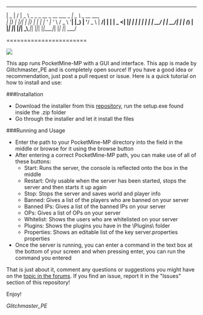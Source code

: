  ____  __  __ ____                              ____            
|  _ \|  \/  |  _ \ _   _ _ __  _ __   ___ _ __|  _ \ _ __ ___  
| |_) | |\/| | |_) | | | | '_ \| '_ \ / _ \ '__| |_) | '__/ _ \ 
|  __/| |  | |  _ <| |_| | | | | | | |  __/ |  |  __/| | | (_) |
|_|   |_|  |_|_| \_\\__,_|_| |_|_| |_|\___|_|  |_|   |_|  \___/ 
                                                                
=======================

![](https://i1.ytimg.com/vi/BBdo1fFCrFU/mqdefault.jpg)

This app runs PocketMine-MP with a GUI and interface. This app is made by Glitchmaster_PE and is completely open source! If you have a good idea or recommendation, just post a pull request or issue. Here is a quick tutorial on how to install and use:

###Installation
- Download the installer from this [repository](https://github.com/Glitchmaster-PE/PMRunnerPro-Installer), run the setup.exe found inside the .zip folder
- Go through the installer and let it install the files
 
###Running and Usage
- Enter the path to your PocketMine-MP directory into the field in the middle or browse for it using the browse button
- After entering a correct PocketMine-MP path, you can make use of all of these buttons:
  - Start: Runs the server, the console is reflected onto the box in the middle
  - Restart: Only usable when the server has been started, stops the server and then starts it up again
  - Stop: Stops the server and saves world and player info
  - Banned: Gives a list of the players who are banned on your server
  - Banned IPs: Gives a list of the banned IPs on your server
  - OPs: Gives a list of OPs on your server
  - Whitelist: Shows the users who are whitelisted on your server
  - Plugins: Shows the plugins you have in the \Plugins\ folder
  - Properties: Shows an editable list of the key server.properties properties
- Once the server is running, you can enter a command in the text box at the bottom of your screen and when pressing enter, you can run the command you entered
 
That is just about it, comment any questions or suggestions you might have on the [topic in the forums](http://forums.pocketmine.net/index.php?threads/pmrunnerpro.1330/). If you find an issue, report it in the "Issues" section of this repository!

Enjoy!

*Glitchmaster_PE*
